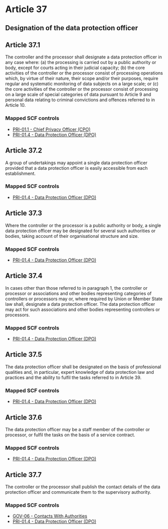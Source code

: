 # Article 37
## Designation of the data protection officer

## Article 37.1
 The controller and the processor shall designate a data protection officer in any case where:
(a) the processing is carried out by a public authority or body, except for courts acting in their judicial capacity;
(b) the core activities of the controller or the processor consist of processing operations which, by virtue of their nature, their scope and/or their purposes, require regular and systematic monitoring of data subjects on a large scale; or
(c) the core activities of the controller or the processor consist of processing on a large scale of special categories of data pursuant to Article 9 and personal data relating to criminal convictions and offences referred to in Article 10.
### Mapped SCF controls
- [PRI-01.1 - Chief Privacy Officer (CPO)](../scf/pri-011-chiefprivacyofficer(cpo).md)
- [PRI-01.4 - Data Protection Officer (DPO)](../scf/pri-014-dataprotectionofficer(dpo).md)
## Article 37.2
 A group of undertakings may appoint a single data protection officer provided that a data protection officer is easily accessible from each establishment.
### Mapped SCF controls
- [PRI-01.4 - Data Protection Officer (DPO)](../scf/pri-014-dataprotectionofficer(dpo).md)
## Article 37.3
 Where the controller or the processor is a public authority or body, a single data protection officer may be designated for several such authorities or bodies, taking account of their organisational structure and size.
### Mapped SCF controls
- [PRI-01.4 - Data Protection Officer (DPO)](../scf/pri-014-dataprotectionofficer(dpo).md)
## Article 37.4
 In cases other than those referred to in paragraph 1, the controller or processor or associations and other bodies representing categories of controllers or processors may or, where required by Union or Member State law shall, designate a data protection officer. The data protection officer may act for such associations and other bodies representing controllers or processors.
### Mapped SCF controls
- [PRI-01.4 - Data Protection Officer (DPO)](../scf/pri-014-dataprotectionofficer(dpo).md)
## Article 37.5
 The data protection officer shall be designated on the basis of professional qualities and, in particular, expert knowledge of data protection law and practices and the ability to fulfil the tasks referred to in Article 39.
### Mapped SCF controls
- [PRI-01.4 - Data Protection Officer (DPO)](../scf/pri-014-dataprotectionofficer(dpo).md)
## Article 37.6
 The data protection officer may be a staff member of the controller or processor, or fulfil the tasks on the basis of a service contract.
### Mapped SCF controls
- [PRI-01.4 - Data Protection Officer (DPO)](../scf/pri-014-dataprotectionofficer(dpo).md)
## Article 37.7
 The controller or the processor shall publish the contact details of the data protection officer and communicate them to the supervisory authority.
### Mapped SCF controls
- [GOV-06 - Contacts With Authorities](../scf/gov-06-contactswithauthorities.md)
- [PRI-01.4 - Data Protection Officer (DPO)](../scf/pri-014-dataprotectionofficer(dpo).md)